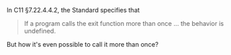 In C11 §7.22.4.4.2, the Standard specifies that
> If a program calls the exit function more than once ... the behavior is undefined.

But how it's even possible to call it more than once?
